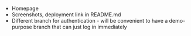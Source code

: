 - Homepage
- Screenshots, deployment link in README.md
- Different branch for authentication - will be convenient to have a demo-purpose branch that can just log in immediately
